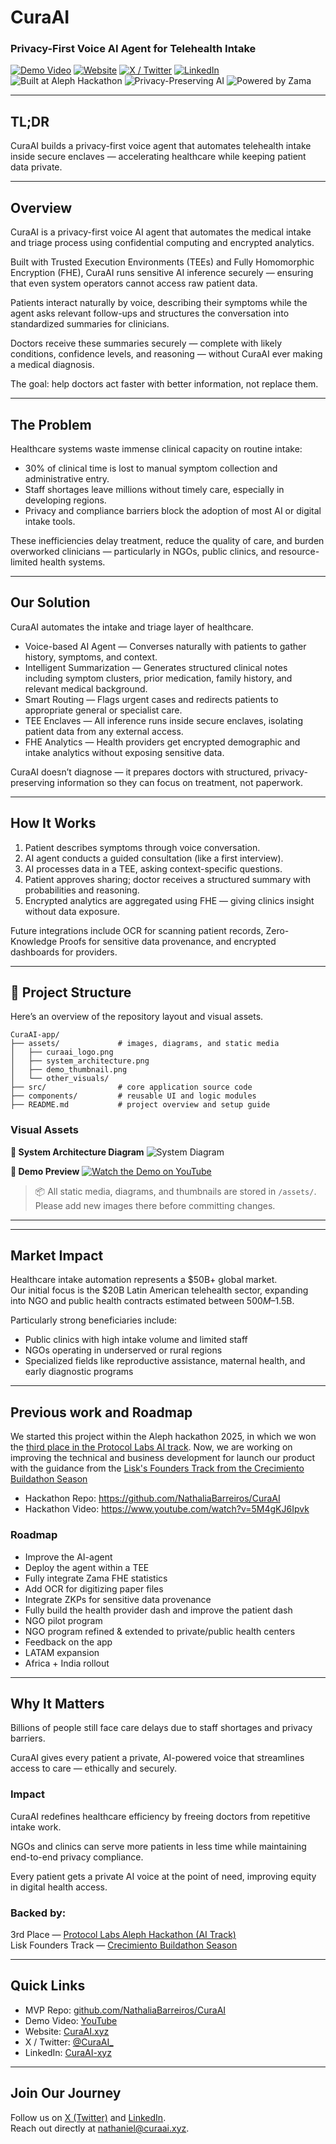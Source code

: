 # CuraAI
### Privacy-First Voice AI Agent for Telehealth Intake

[![Demo Video](https://img.shields.io/badge/Watch-Demo-red)](https://www.youtube.com/watch?v=5M4gKJ6Ipvk)
[![Website](https://img.shields.io/badge/Website-Coming_Soon-blue)](https://curaai.xyz)
[![X / Twitter](https://img.shields.io/badge/Follow_on-X-black)](https://x.com/CuraAI_)
[![LinkedIn](https://img.shields.io/badge/Connect-LinkedIn-blue)](https://linkedin.com/company/curaai-xyz)
![Built at Aleph Hackathon](https://img.shields.io/badge/Aleph%20Hackathon-3rd%20Place-orange)
![Privacy-Preserving AI](https://img.shields.io/badge/AI-Privacy%20Preserving-green)
![Powered by Zama](https://img.shields.io/badge/Encryption-Zama%20FHE-brightgreen)

---

## TL;DR
CuraAI builds a privacy-first voice agent that automates telehealth intake inside secure enclaves — accelerating healthcare while keeping patient data private.

---

## Overview
CuraAI is a privacy-first voice AI agent that automates the medical intake and triage process using confidential computing and encrypted analytics.

Built with Trusted Execution Environments (TEEs) and Fully Homomorphic Encryption (FHE), CuraAI runs sensitive AI inference securely — ensuring that even system operators cannot access raw patient data.

Patients interact naturally by voice, describing their symptoms while the agent asks relevant follow-ups and structures the conversation into standardized summaries for clinicians.

Doctors receive these summaries securely — complete with likely conditions, confidence levels, and reasoning — without CuraAI ever making a medical diagnosis. 

The goal: help doctors act faster with better information, not replace them.

---

## The Problem
Healthcare systems waste immense clinical capacity on routine intake:
- 30% of clinical time is lost to manual symptom collection and administrative entry.  
- Staff shortages leave millions without timely care, especially in developing regions.  
- Privacy and compliance barriers block the adoption of most AI or digital intake tools.

These inefficiencies delay treatment, reduce the quality of care, and burden overworked clinicians — particularly in NGOs, public clinics, and resource-limited health systems.

---

## Our Solution
CuraAI automates the intake and triage layer of healthcare.  

- Voice-based AI Agent — Converses naturally with patients to gather history, symptoms, and context.  
- Intelligent Summarization — Generates structured clinical notes including symptom clusters, prior medication, family history, and relevant medical background.  
- Smart Routing — Flags urgent cases and redirects patients to appropriate general or specialist care.  
- TEE Enclaves — All inference runs inside secure enclaves, isolating patient data from any external access.  
- FHE Analytics — Health providers get encrypted demographic and intake analytics without exposing sensitive data.  

CuraAI doesn’t diagnose — it prepares doctors with structured, privacy-preserving information so they can focus on treatment, not paperwork.

---

## How It Works
1. Patient describes symptoms through voice conversation.  
2. AI agent conducts a guided consultation (like a first interview).  
3. AI processes data in a TEE, asking context-specific questions.  
4. Patient approves sharing; doctor receives a structured summary with probabilities and reasoning.  
5. Encrypted analytics are aggregated using FHE — giving clinics insight without data exposure.  

Future integrations include OCR for scanning patient records, Zero-Knowledge Proofs for sensitive data provenance, and encrypted dashboards for providers.

---

## 📂 Project Structure

Here’s an overview of the repository layout and visual assets.

```
CuraAI-app/
├── assets/             # images, diagrams, and static media
│   ├── curaai_logo.png
│   ├── system_architecture.png
│   ├── demo_thumbnail.png
│   └── other_visuals/
├── src/                # core application source code
├── components/         # reusable UI and logic modules
├── README.md           # project overview and setup guide
```

### Visual Assets

**🧠 System Architecture Diagram**
![System Diagram](./assets/system_architecture.png)

**🎥 Demo Preview**
[![Watch the Demo on YouTube](./assets/demo_thumbnail.png)](https://www.youtube.com/watch?v=5M4gKJ6Ipvk)

> 📦 All static media, diagrams, and thumbnails are stored in `/assets/`.  
> Please add new images there before committing changes.

---


---

## Market Impact
Healthcare intake automation represents a $50B+ global market.  
Our initial focus is the $20B Latin American telehealth sector, expanding into NGO and public health contracts estimated between $500M–$1.5B.  

Particularly strong beneficiaries include:
- Public clinics with high intake volume and limited staff  
- NGOs operating in underserved or rural regions  
- Specialized fields like reproductive assistance, maternal health, and early diagnostic programs

---

## Previous work and Roadmap

We started this project within the Aleph hackathon 2025, in which we won the [third place in the Protocol Labs AI track](https://x.com/alephhackathon/status/1962885209596076193). Now, we are working on improving the technical and business development for launch our product with the guidance from the [Lisk's Founders Track from the Crecimiento Buildathon Season](https://x.com/alephhackathon/status/1973790903635480997)

- Hackathon Repo: https://github.com/NathaliaBarreiros/CuraAI
- Hackathon Video: https://www.youtube.com/watch?v=5M4gKJ6Ipvk

### Roadmap

- Improve the AI-agent
- Deploy the agent within a TEE
- Fully integrate Zama FHE statistics
- Add OCR for digitizing paper files
- Integrate ZKPs for sensitive data provenance
- Fully build the health provider dash and improve the patient dash
- NGO pilot program
- NGO program refined & extended to private/public health centers
- Feedback on the app
- LATAM expansion
- Africa + India rollout

---

## Why It Matters
Billions of people still face care delays due to staff shortages and privacy barriers.  

CuraAI gives every patient a private, AI-powered voice that streamlines access to care — ethically and securely.


### Impact
CuraAI redefines healthcare efficiency by freeing doctors from repetitive intake work.  

NGOs and clinics can serve more patients in less time while maintaining end-to-end privacy compliance.

Every patient gets a private AI voice at the point of need, improving equity in digital health access.

### Backed by:  
3rd Place — [Protocol Labs Aleph Hackathon (AI Track)](https://x.com/alephhackathon/status/1962885209596076193)  
Lisk Founders Track — [Crecimiento Buildathon Season](https://x.com/alephhackathon/status/1973790903635480997)

---

## Quick Links
- MVP Repo: [github.com/NathaliaBarreiros/CuraAI](https://github.com/NathaliaBarreiros/CuraAI)  
- Demo Video: [YouTube](https://www.youtube.com/watch?v=5M4gKJ6Ipvk)   
- Website: [CuraAI.xyz](https://curaai.xyz)   
- X / Twitter: [@CuraAI_](https://x.com/CuraAI_)  
- LinkedIn: [CuraAI-xyz](https://linkedin.com/company/curaai-xyz)

---

## Join Our Journey
Follow us on [X (Twitter)](https://x.com/CuraAI_) and [LinkedIn](https://linkedin.com/company/curaai-xyz).   
Reach out directly at [nathaniel@curaai.xyz](mailto:nathaniel@curaai.xyz).

